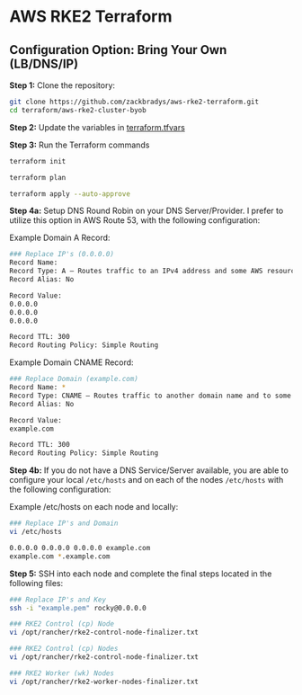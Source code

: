 # AWS RKE2 Terraform

## Configuration Option: **Bring Your Own (LB/DNS/IP)**

**Step 1:** Clone the repository:

```bash
git clone https://github.com/zackbradys/aws-rke2-terraform.git
cd terraform/aws-rke2-cluster-byob
```

**Step 2:** Update the variables in [terraform.tfvars](terraform.tfvars)

**Step 3:** Run the Terraform commands

```bash
terraform init

terraform plan

terraform apply --auto-approve
```

**Step 4a:** Setup DNS Round Robin on your DNS Server/Provider. I prefer to utilize this option in AWS Route 53, with the following configuration:

Example Domain A Record:

```bash
### Replace IP's (0.0.0.0)
Record Name:
Record Type: A – Routes traffic to an IPv4 address and some AWS resources
Record Alias: No

Record Value:
0.0.0.0
0.0.0.0
0.0.0.0

Record TTL: 300
Record Routing Policy: Simple Routing
```

Example Domain CNAME Record:

```bash
### Replace Domain (example.com)
Record Name: *
Record Type: CNAME – Routes traffic to another domain name and to some AWS resources
Record Alias: No

Record Value:
example.com

Record TTL: 300
Record Routing Policy: Simple Routing
```

**Step 4b:** If you do not have a DNS Service/Server available, you are able to configure your local `/etc/hosts` and on each of the nodes `/etc/hosts` with the following configuration:

Example /etc/hosts on each node and locally:

```bash
### Replace IP's and Domain
vi /etc/hosts

0.0.0.0 0.0.0.0 0.0.0.0 example.com
example.com *.example.com
```

**Step 5:** SSH into each node and complete the final steps located in the following files:

```bash
### Replace IP's and Key
ssh -i "example.pem" rocky@0.0.0.0

### RKE2 Control (cp) Node
vi /opt/rancher/rke2-control-node-finalizer.txt

### RKE2 Control (cp) Nodes
vi /opt/rancher/rke2-control-node-finalizer.txt

### RKE2 Worker (wk) Nodes
vi /opt/rancher/rke2-worker-nodes-finalizer.txt
```
